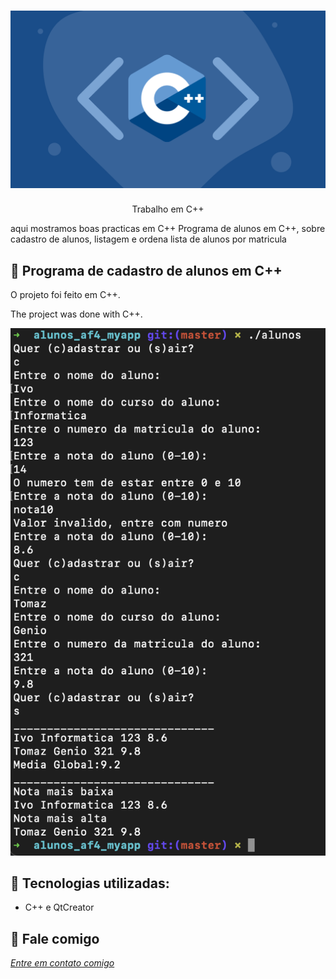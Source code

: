 <h1 align="center">
    <img width="600" src="cplusplus.png" />
</h1>


<p align="center">
Trabalho em C++

aqui mostramos boas practicas em C++
Programa de alunos em C++, sobre cadastro de alunos, listagem e ordena lista de alunos por matricula
</p>

📌 Programa de cadastro de alunos em C++
------------------
O projeto foi feito em C++.


The project was done with C++.


<img src="resultado.png" alt="page-home">


🔧 Tecnologias utilizadas:
------------------

- C++ e QtCreator 

💬 Fale comigo
------------------
[*Entre em contato comigo*](https://www.linkedin.com/in/ivo-baptista-3712144/)




